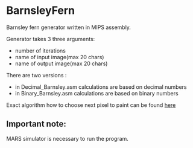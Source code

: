  BarnsleyFern
======================

Barnsley fern generator written in MIPS assembly.

Generator takes 3 three arguments:
- number of iterations
- name of input image(max 20 chars)
- name of output image(max 20 chars)

There are two versions :
- in Decimal_Barnsley.asm calculations are based on decimal numbers
- in Binary_Barnsley.asm calculations are based on binary numbers

Exact algorithm how to choose next pixel to paint can be found [here](https://en.wikipedia.org/wiki/Barnsley_fern)


Important note:
--------
MARS simulator is necessary to run the program.
